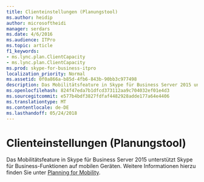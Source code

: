```yaml
---
title: Clienteinstellungen (Planungstool)
ms.author: heidip
author: microsoftheidi
manager: serdars
ms.date: 4/6/2016
ms.audience: ITPro
ms.topic: article
f1_keywords:
- ms.lync.plan.ClientCapacity
- ms.lync.plan.ClientCapacity
ms.prod: skype-for-business-itpro
localization_priority: Normal
ms.assetid: 0f0a866a-b85d-4fb6-843b-90bb3c977498
description: Das Mobilitätsfeature in Skype für Business Server 2015 unterstützt Skype für Business-Funktionen auf mobilen Geräten. Weitere Informationen hierzu finden Sie unter Planning for Mobility.
ms.openlocfilehash: 824f47eda7b1dfcd373112aa9c704032ef01e4d3
ms.sourcegitcommit: e577b4bdf3827fdfaf4482928adde177a64e4406
ms.translationtype: MT
ms.contentlocale: de-DE
ms.lasthandoff: 05/24/2018
---
```

# <a name="client-settings-planning-tool"></a>Clienteinstellungen (Planungstool)
 
Das Mobilitätsfeature in Skype für Business Server 2015 unterstützt Skype für Business-Funktionen auf mobilen Geräten. Weitere Informationen hierzu finden Sie unter [Planning for Mobility](http://technet.microsoft.com/library/12000359-09b5-48f0-986d-fab3a1487f9c.aspx).
  

